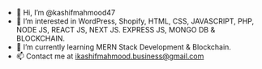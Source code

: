 - 👋 Hi, I’m @kashifmahmood47
- 👀 I’m interested in WordPress, Shopify, HTML, CSS, JAVASCRIPT, PHP, NODE JS, REACT JS, NEXT JS. EXPRESS JS, MONGO DB & BLOCKCHAIN.
- 🌱 I’m currently learning MERN Stack Development & Blockchain.
- 📫 Contact me at ikashifmahmood.business@gmail.com

<!---
kashifmahmood47/kashifmahmood47 is a ✨ special ✨ repository because its `README.md` (this file) appears on your GitHub profile.
You can click the Preview link to take a look at your changes.
--->
